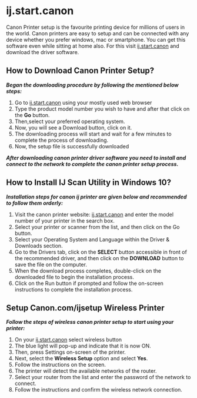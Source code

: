 #  ij.start.canon


Canon Printer setup is the favourite printing device for millions of users in the world. Canon printers are easy to setup and can be connected with any device whether you prefer windows, mac or smartphone. You can get this software even while sitting at home also. For this visit [ij.start.canon](https://ij-startcann.github.io/) and download the driver software. 


##  How to Download Canon Printer Setup?

**_Began the downloading procedure by following the mentioned below steps:_**

1. Go to [ij.start.canon](https://ij-startcann.github.io/) using your mostly used web browser
2. Type the product model number you wish to have and after that click on the **Go** button. 
3. Then,select your preferred operating system. 
4. Now, you will see a Download button, click on it.
5. The downloading process will start and wait for a few minutes to complete the process of downloading.
6. Now, the setup file is successfully downloaded

**_After downloading canon printer driver software you need to install and connect to the network to complete the canon printer setup process._**

## How to Install IJ Scan Utility in Windows 10?

**_Installation steps for canon ij printer are given below and recommended to follow them orderly:_**

1. Visit the canon printer website: [ij.start.canon](https://ij-startcann.github.io/) and enter the model number of your printer in the search box. 
2. Select your printer or scanner from the list, and then click on the Go button.
3. Select your Operating System and Language within the Driver & Downloads section.
4. Go to the Drivers tab, click on the **SELECT** button accessible in front of the recommended driver, and then click on the **DOWNLOAD** button to save the file on the computer.
5. When the download process completes, double-click on the downloaded file to begin the installation process.
6. Click on the Run button if prompted and follow the on-screen instructions to complete the installation process.



## Setup Canon.com/ijsetup Wireless Printer 

**_Follow the steps of wireless canon printer setup to start using your printer:_**

1. On your [ij.start.canon](https://ij-startcann.github.io/) select wireless button
2. The blue light will pop-up and indicate that it is now ON. 
3. Then,  press Settings on-screen of the printer.
4. Next, select the **Wireless Setup** option and select **Yes**.
5. Follow the instructions on the screen.
6. The printer will detect the available networks of the router.
7. Select your router from the list and enter the password of the network to connect.
8. Follow the instructions and confirm the wireless network connection.
